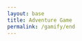```yaml
---
layout: base
title: Adventure Game
permalink: /gamify/end
---
```


<div id="gameContainer">
    <div id="promptDropDown" class="promptDropDown" style="z-index: 9999"></div>
    <canvas id='gameCanvas'></canvas>
</div>

<script type="module">
    // Adnventure Game assets locations
    import Game from "{{site.baseurl}}/assets/js/adventureGame/Game.js";
    import GameLevelEnd from "{{site.baseurl}}/assets/js/adventureGame/GameLevelEnd.js";
    import { pythonURI, javaURI, fetchOptions } from '{{site.baseurl}}/assets/js/api/config.js';

    const gameLevelClasses = [GameLevelEnd];

    const instructionsStyle = `
        position: fixed;
        top: 50%;
        left: 50%;
        transform: translate(-50%, -50%);
        background: linear-gradient(135deg, black, purple);
        color: white;
        padding: 30px;
        border-radius: 15px;
        z-index: 1000;
        max-width: 600px;
        width: 90%;
        font-family: 'Press Start 2P', cursive;
        border: 3px solid purple;
        box-shadow: 0 0 20px rgba(128, 0, 128, 0.5);
    `;

    const instructionsHTML = `
        <h2 style="color: purple; margin-bottom: 15px; text-align: center;">Welcome to the END!!!!</h2>
        <div style="margin-bottom: 15px;">
            <h3 style="color: purple;">Controls:</h3>
            <p>• WASD - Move</p>
            <p>• WASD - Move (Steve)</p>
            <p>• IJKL - Move (Alex)</p>
            <p>• WASD - Move (Steve)</p>
            <p>• IJKL - Move (Alex)</p>
            <p>• E/U - Interact with NPCs</p>
            <p>• ESC - Exit mini-games/End the level (no pun intended)</p>
        </div>
        <div style="margin-bottom: 15px;">
            <h3 style="color: purple;">NPCs:</h3>
            <p>• Tux: ...</p>
        </div>
        <div style="text-align: center;">
            <button id="startGameBtn" style="
                background: purple;
                color: white;
                border: none;
                padding: 8px 16px;
                border-radius: 5px;
                cursor: pointer;
                font-family: 'Press Start 2P', cursive;
                font-size: 12px;
                transition: all 0.3s ease;
            ">Start Game</button>
        </div>
    `;
    // Create the content
    // Create the content
const instructionsDiv = document.createElement('div');
instructionsDiv.setAttribute('id', 'instructionsOverlay');
instructionsDiv.setAttribute('style', instructionsStyle);
instructionsDiv.innerHTML = instructionsHTML;
document.body.appendChild(instructionsDiv);

// When "Start Game" is clicked, remove overlay and launch the game
// Web Server Environment data
const environment = {
    path:"{{site.baseurl}}",
    pythonURI: pythonURI,
    javaURI: javaURI,
    fetchOptions: fetchOptions,
    gameContainer: document.getElementById("gameContainer"),
    gameCanvas: document.getElementById("gameCanvas"),
    instructionsStyle: instructionsStyle,
    instructionsHTML: instructionsHTML,
    gameLevelClasses: gameLevelClasses
}

// When "Start Game" is clicked, remove overlay and launch the game
document.getElementById('startGameBtn').addEventListener('click', () => {
    document.body.removeChild(instructionsDiv);
    Game.main(environment);
});

// Launch Adventure Game
Game.main(environment);
</script>
